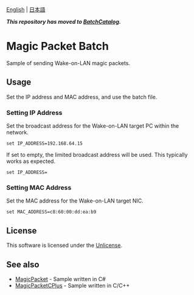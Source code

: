 [English](README.md) | [日本語](README.ja.md)

***This repository has moved to [BatchCatalog](../../../BatchCatalog).***

# Magic Packet Batch

Sample of sending Wake-on-LAN magic packets.

## Usage

Set the IP address and MAC address, and use the batch file.

### Setting IP Address

Set the broadcast address for the Wake-on-LAN target PC within the network.

```batch
set IP_ADDRESS=192.168.64.15
```

If set to empty, the limited broadcast address will be used. This typically works as expected.

```batch
set IP_ADDRESS=
```

### Setting MAC Address

Set the MAC address for the Wake-on-LAN target NIC.

```batch
set MAC_ADDRESS=c8:60:00:dd:ea:b9
```

## License

This software is licensed under the [Unlicense](LICENSE).

## See also

- [MagicPacket](../../../MagicPacket) - Sample written in C#
- [MagicPacketCPlus](../../../MagicPacketCPlus) - Sample written in C/C++
